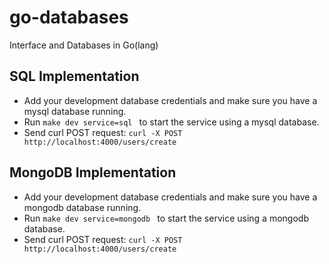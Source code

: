 # go-databases

Interface and Databases in Go(lang)

## SQL Implementation

- Add your development database credentials and make sure you have a mysql database running.
- Run `make dev service=sql ` to start the service using a mysql database.
- Send curl POST request: `curl -X POST http://localhost:4000/users/create`

## MongoDB Implementation

- Add your development database credentials and make sure you have a mongodb database running.
- Run `make dev service=mongodb ` to start the service using a mongodb database.
- Send curl POST request: `curl -X POST http://localhost:4000/users/create`
